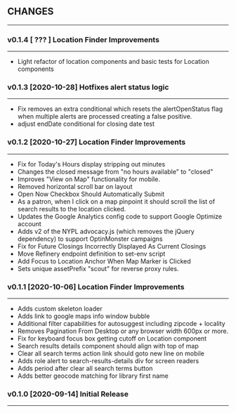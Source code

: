 ## CHANGES
-----------

### v0.1.4 [ ??? ] Location Finder Improvements
-------------------------------------------
* Light refactor of location components and basic tests for Location components

### v0.1.3 [2020-10-28] Hotfixes alert status logic
---------------------------------------------------
* Fix removes an extra conditional which resets the alertOpenStatus flag when multiple alerts are processed creating a false positive.
* adjust endDate conditional for closing date test

### v0.1.2 [2020-10-27] Location Finder Improvements
----------------------------------------------------
* Fix for Today's Hours display stripping out minutes
* Changes the closed message from "no hours available" to "closed"
* Improves "View on Map" functionality for mobile.
* Removed horizontal scroll bar on layout
* Open Now Checkbox Should Automatically Submit
* As a patron, when I click on a map pinpoint it should scroll the list of search results to the location clicked.
* Updates the Google Analytics config code to support Google Optimize account
* Adds v2 of the NYPL advocacy.js (which removes the jQuery dependency) to support OptinMonster campaigns
* Fix for Future Closings Incorrectly Displayed As Current Closings
* Move Refinery endpoint definition to set-env script
* Add Focus to Location Anchor When Map Marker is Clicked
* Sets unique assetPrefix "scout" for reverse proxy rules.

### v0.1.1 [2020-10-06] Location Finder Improvements
----------------------------------------------------
* Adds custom skeleton loader
* Adds link to google maps info window bubble
* Additional filter capabilities for autosuggest including zipcode + locality
* Removes Pagination From Desktop or any browser width 600px or more.
* Fix for keyboard focus box getting cutoff on Location component
* Search results details component should align with top of map
* Clear all search terms action link should goto new line on mobile
* Adds role alert to search-results-details div for screen readers
* Adds period after clear all search terms button
* Adds better geocode matching for library first name

### v0.1.0 [2020-09-14] Initial Release
---------------------------------------
